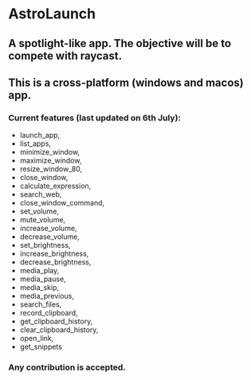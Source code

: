 # AstroLaunch

## A spotlight-like app. The objective will be to compete with raycast.
## This is a cross-platform (windows and macos) app.

### Current features (last updated on 6th July):
- launch_app,
- list_apps,
- minimize_window,
- maximize_window,
- resize_window_80,
- close_window,
- calculate_expression,
- search_web,
- close_window_command,
- set_volume,
- mute_volume,
- increase_volume,
- decrease_volume,
- set_brightness,
- increase_brightness,
- decrease_brightness,
- media_play,
- media_pause,
- media_skip,
- media_previous,
- search_files,
- record_clipboard,
- get_clipboard_history,
- clear_clipboard_history,
- open_link,
- get_snippets

### Any contribution is accepted.
